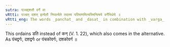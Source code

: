 ```yaml
---
sutra: पञ्चद्दशतौ वर्गे वा
vRtti: पञ्चत् दशत् इत्येतौ निपात्येते तदस्य परिमाणमित्यस्मिन्विषये वर्गेभिधेये ॥
vRtti_eng: The words _panchat_ and _dasat_ in combination with _varga_, may be anomalously so formed, in the sense of 'this is its measure'.
---
```

This ordains डति instead of कन् (V. 1. 22), which also comes in the alternative. As पंचद्वर्गः, दशद्वर्गः or पंचकोवर्गः, दशकोवर्ग ॥
